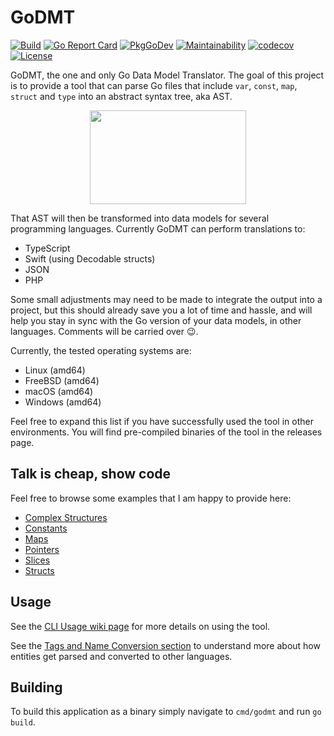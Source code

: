 # GoDMT

[![Build](https://img.shields.io/github/workflow/status/averageflow/godmt/Test)](#)
[![Go Report Card](https://goreportcard.com/badge/github.com/averageflow/godmt)](https://goreportcard.com/report/github.com/averageflow/godmt)
[![PkgGoDev](https://pkg.go.dev/badge/mod/github.com/averageflow/godmt)](https://pkg.go.dev/github.com/averageflow/godmt)
[![Maintainability](https://api.codeclimate.com/v1/badges/8ee5c4680a29aef11331/maintainability)](https://codeclimate.com/github/averageflow/godmt/maintainability)
[![codecov](https://codecov.io/gh/averageflow/godmt/branch/master/graph/badge.svg?token=F4HW4K40T6)](https://codecov.io/gh/averageflow/godmt)
[![License](https://img.shields.io/github/license/averageflow/godmt.svg)](https://github.com/averageflow/godmt/blob/master/LICENSE.md)

GoDMT, the one and only Go Data Model Translator. The goal of this project is to provide a tool that can parse Go files
that include `var`, `const`, `map`, `struct` and `type` into an abstract syntax tree, aka AST.

<p align="center">
  <img width="250" height="150" src="web/DMT.png">
</p>

That AST will then be transformed into data models for several programming languages. Currently GoDMT can perform
translations to:

- TypeScript
- Swift (using Decodable structs)
- JSON
- PHP

Some small adjustments may need to be made to integrate the output into a project, but this should already save you a
lot of time and hassle, and will help you stay in sync with the Go version of your data models, in other languages.
Comments will be carried over 😉.

Currently, the tested operating systems are:

- Linux (amd64)
- FreeBSD (amd64)
- macOS (amd64)
- Windows (amd64)

Feel free to expand this list if you have successfully used the tool in other environments. You will find pre-compiled
binaries of the tool in the releases page.

## Talk is cheap, show code

Feel free to browse some examples that I am happy to provide here:

- [Complex Structures](examples/ComplexStructures.md)
- [Constants](examples/Constants.md)
- [Maps](examples/Maps.md)
- [Pointers](examples/Pointers.md)
- [Slices](examples/Slices.md)
- [Structs](examples/Structs.md)

## Usage

See the [CLI Usage wiki page](https://github.com/averageflow/godmt/wiki/CLI-usage) for more details on using the tool.

See the [Tags and Name Conversion section](https://github.com/averageflow/godmt/wiki/Tags-and-name-conversion) to
understand more about how entities get parsed and converted to other languages.

## Building

To build this application as a binary simply navigate to `cmd/godmt` and run `go build`.


